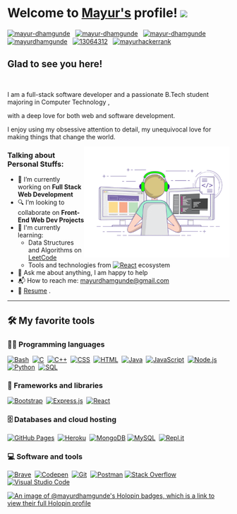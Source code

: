 # Welcome to [Mayur's](https://mayurdhamgunde.me/) profile! <a href="https://www.mayurdhamgunde.me/"> <img src="https://media.giphy.com/media/hvRJCLFzcasrR4ia7z/giphy.gif" width="25px"></a>

<a href="https://www.linkedin.com/in/mayur-dhamgunde-94b9ab226/" target="_blank"><img align="center" src="https://raw.githubusercontent.com/rahuldkjain/github-profile-readme-generator/master/src/images/icons/Social/linked-in-alt.svg" alt="mayur-dhamgunde" height="30" width="40" /></a>
&nbsp;
<a href="https://twitter.com/_mayur_075" target="_blank"><img align="center" src="https://raw.githubusercontent.com/rahuldkjain/github-profile-readme-generator/master/src/images/icons/Social/twitter.svg" alt="mayur-dhamgunde" height="30" width="40" /></a>
&nbsp;
<a href="https://www.instagram.com/_mayur_75/" target="_blank"><img align="center" src="https://raw.githubusercontent.com/rahuldkjain/github-profile-readme-generator/master/src/images/icons/Social/instagram.svg" alt="mayur-dhamgunde" height="30" width="40" /></a>
&nbsp;
<a href="https://leetcode.com/mayurdhamgunde/" target="_blank"><img align="center" src="https://raw.githubusercontent.com/rahuldkjain/github-profile-readme-generator/master/src/images/icons/Social/leet-code.svg" alt="mayurdhamgunde" height="30" width="40" /></a>
&nbsp;
<a href="https://stackoverflow.com/users/21095126/mayur1402" target="_blank"><img align="center" src="https://raw.githubusercontent.com/rahuldkjain/github-profile-readme-generator/master/src/images/icons/Social/stack-overflow.svg" alt="13064312" height="30" width="40" /></a>
&nbsp;
<a href="https://www.hackerrank.com/mayurdhamgunde" target="_blank"><img align="center" src="https://raw.githubusercontent.com/rahuldkjain/github-profile-readme-generator/master/src/images/icons/Social/hackerrank.svg" alt="mayurhackerrank" height="30" width="40" /></a>
&nbsp;

<h2> Glad to see you here!</h2> &nbsp; 

I am a full-stack software developer and a passionate B.Tech student majoring in Computer Technology ,

with a deep love for both web and software development.

I enjoy using my obsessive attention to detail, my unequivocal love for making things that change the world.

<img align="right" alt="GIF" src="https://github.com/Mayurdhamgunde/Mayurdhamgunde/blob/main/coding.gif?raw=true" width="330" height="250" />


### Talking about Personal Stuffs:

- 🔭 I’m currently working on **Full Stack Web Development**
- 🔍 I’m looking to collaborate on <strong>Front-End Web Dev Projects</strong>
- 🌱 I'm currently learning:
  - Data Structures and Algorithms on [LeetCode](https://leetcode.com/mayurdhamgunde/)
  - Tools and technologies from <a href="#"><img alt="React" src="https://img.shields.io/badge/React-20232a.svg?logo=react&logoColor=%2361DAFB"></a> ecosystem
- 💬 Ask me about anything, I am happy to help
- 📬 How to reach me: [mayurdhamgunde@gmail.com](mailto:mayurdhamgunde@gmail.com)
- 📝 [Resume](https://drive.google.com/file/d/1eVEpS_Pw4Ra01l6Kz8tXwq71AqJ7jv2Z/view?usp=sharing) .
&nbsp;

---

## 🛠️ My favorite tools

### 👨‍💻 Programming languages

<p>
    <a href="#"><img alt="Bash" src="https://img.shields.io/badge/Bash-121011.svg?logo=gnu-bash&logoColor=white"></a>&nbsp;
    <a href="#"><img alt="C" src="https://custom-icon-badges.herokuapp.com/badge/C-03599C.svg?logo=c-in-hexagon&logoColor=white"></a>&nbsp;
    <a href="#"><img alt="C++" src="https://custom-icon-badges.herokuapp.com/badge/C++-9C033A.svg?logo=cpp2&logoColor=white"></a>&nbsp;
    <a href="#"><img alt="CSS" src="https://img.shields.io/badge/CSS-1572B6.svg?logo=css3&logoColor=white"></a>&nbsp;
    <a href="#"><img alt="HTML" src="https://img.shields.io/badge/HTML-E34F26.svg?logo=html5&logoColor=white"></a>&nbsp;
    <a href="#"><img alt="Java" src="https://img.shields.io/badge/Java-007396.svg?logo=java&logoColor=white"></a>&nbsp;
    <a href="#"><img alt="JavaScript" src="https://img.shields.io/badge/JavaScript-F7DF1E.svg?logo=javascript&logoColor=black"></a>&nbsp;
    <a href="#"><img alt="Node.js" src="https://img.shields.io/badge/Node.js-43853D.svg?logo=node.js&logoColor=white"></a>&nbsp;
    <a href="#"><img alt="Python" src="https://img.shields.io/badge/Python-14354C.svg?logo=python&logoColor=white"></a>&nbsp;
    <a href="#"><img alt="SQL" src="https://custom-icon-badges.herokuapp.com/badge/SQL-025E8C.svg?logo=database&logoColor=white"></a>&nbsp;
</p>
                  
### 🧰 Frameworks and libraries

<p>
    <a href="#"><img alt="Bootstrap" src="https://img.shields.io/badge/Bootstrap-7952B3.svg?logo=bootstrap&logoColor=white"></a>&nbsp;
    <a href="#"><img alt="Express.js" src="https://img.shields.io/badge/Express.js-404d59.svg?logo=express&logoColor=white"></a>&nbsp;
    <a href="#"><img alt="React" src="https://img.shields.io/badge/React-20232a.svg?logo=react&logoColor=%2361DAFB"></a>&nbsp;
</p>

### 🗄️ Databases and cloud hosting

<p>
    <a href="#"><img alt="GitHub Pages" src="https://img.shields.io/badge/GitHub%20Pages-327FC7.svg?logo=github&logoColor=white"></a>&nbsp;
    <a href="#"><img alt="Heroku" src="https://img.shields.io/badge/Heroku-430098.svg?logo=heroku&logoColor=white"></a>&nbsp;
    <a href="#"><img alt="MongoDB" src ="https://img.shields.io/badge/MongoDB-4ea94b.svg?logo=mongodb&logoColor=white"></a>
    <a href="#"><img alt="MySQL" src="https://img.shields.io/badge/MySQL-00f.svg?logo=mysql&logoColor=white"></a>&nbsp;
    <a href="#"><img alt="Repl.it" src="https://img.shields.io/badge/Repl.it-0D101E.svg?logo=Replit&logoColor=white"></a>&nbsp;
</p>

### 💻 Software and tools

<p>
    <a href="#"><img alt="Brave" src="https://img.shields.io/badge/-Brave-FB542B?logo=brave&logoColor=white"></a>&nbsp;
    <a href="#"><img alt="Codepen" src="https://img.shields.io/badge/Codepen-000000.svg?logo=codepen&logoColor=white"></a>&nbsp;
    <a href="#"><img alt="Git" src="https://img.shields.io/badge/Git-F05033.svg?logo=git&logoColor=white"></a>&nbsp;
    <a href="#"><img alt="Postman" src="https://img.shields.io/badge/Postman-FF6C37?logo=postman&logoColor=white"></a>
    <a href="#"><img alt="Stack Overflow" src="https://img.shields.io/badge/-Stack%20Overflow-FE7A16?logo=stack-overflow&logoColor=white"></a>
    <a href="#"><img alt="Visual Studio Code" src="https://img.shields.io/badge/Visual%20Studio%20Code-0078d7.svg?logo=visual-studio-code&logoColor=white"></a>&nbsp;
</p>




<!--
**Mayurdhamgunde/Mayurdhamgunde** is a ✨ _special_ ✨ repository because its `README.md` (this file) appears on your GitHub profile.

Here are some ideas to get you started:

- 🔭 I’m currently working on ...
- 🌱 I’m currently learning ...
- 👯 I’m looking to collaborate on ...
- 🤔 I’m looking for help with ...
- 💬 Ask me about ...
- 📫 How to reach me: ...
- 😄 Pronouns: ...
- ⚡ Fun fact: ...
-->


[![An image of @mayurdhamgunde's Holopin badges, which is a link to view their full Holopin profile](https://holopin.me/mayurdhamgunde)](https://holopin.io/@mayurdhamgunde)
